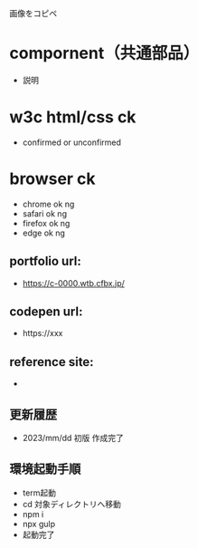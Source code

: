 画像をコピペ

# compornent（共通部品）
- 説明

# w3c html/css ck
- confirmed or unconfirmed

# browser ck
- chrome ok ng
- safari ok ng
- firefox ok ng
- edge ok ng

## portfolio url:

- https://c-0000.wtb.cfbx.jp/

## codepen url:
- https://xxx

## reference site:
- 

## 更新履歴

- 2023/mm/dd 初版 作成完了

## 環境起動手順
- term起動
- cd 対象ディレクトリへ移動
- npm i
- npx gulp
- 起動完了
